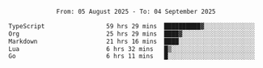 <div align="center">
<p style="text-align: center;">
<!--START_SECTION:waka-->

```txt
From: 05 August 2025 - To: 04 September 2025

TypeScript                 59 hrs 29 mins  ██████████▓░░░░░░░░░░░░░░   43.31 %
Org                        25 hrs 29 mins  ████▓░░░░░░░░░░░░░░░░░░░░   18.56 %
Markdown                   21 hrs 16 mins  ████░░░░░░░░░░░░░░░░░░░░░   15.49 %
Lua                        6 hrs 32 mins   █▒░░░░░░░░░░░░░░░░░░░░░░░   04.77 %
Go                         6 hrs 11 mins   █░░░░░░░░░░░░░░░░░░░░░░░░   04.51 %
```

<!--END_SECTION:waka-->
</p>
</div>
